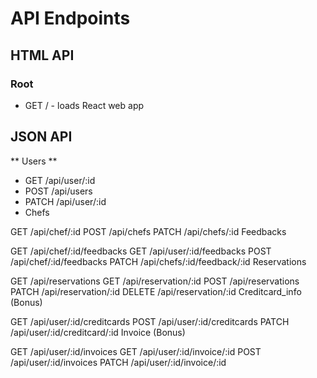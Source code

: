 # API Endpoints

## HTML API

### Root

- GET / - loads React web app

## JSON API

** Users **

- GET /api/user/:id
- POST /api/users
- PATCH /api/user/:id
- Chefs

GET /api/chef/:id
POST /api/chefs
PATCH /api/chefs/:id
Feedbacks

GET /api/chef/:id/feedbacks
GET /api/user/:id/feedbacks
POST /api/chef/:id/feedbacks
PATCH /api/chefs/:id/feedback/:id
Reservations

GET /api/reservations
GET /api/reservation/:id
POST /api/reservations
PATCH /api/reservation/:id
DELETE /api/reservation/:id
Creditcard_info (Bonus)

GET /api/user/:id/creditcards
POST /api/user/:id/creditcards
PATCH /api/user/:id/creditcard/:id
Invoice (Bonus)

GET /api/user/:id/invoices
GET /api/user/:id/invoice/:id
POST /api/user/:id/invoices
PATCH /api/user/:id/invoice/:id
